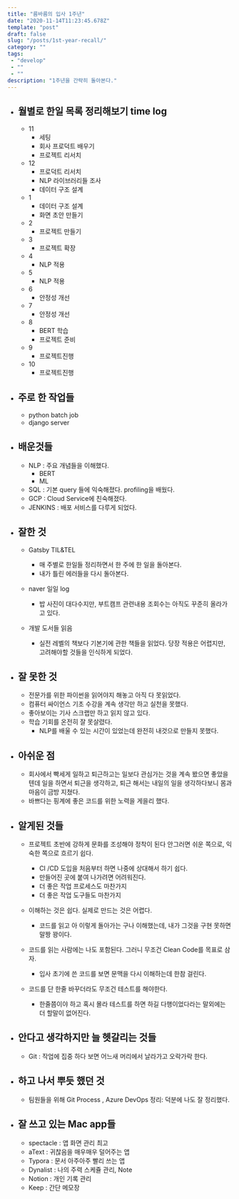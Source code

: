 ```yaml
---
title: "름바름의 입사 1주년"
date: "2020-11-14T11:23:45.678Z"
template: "post"
draft: false
slug: "/posts/1st-year-recall/"
category: ""
tags:
 - "develop"
 - ""
 - ""
description: "1주년을 간략히 돌아본다."
---
```

- ## 월별로 한일 목록 정리해보기 time log

  - 11
    - 세팅
    - 회사 프로덕트 배우기
    - 프로젝트 리서치
  - 12
    - 프로덕트 리서치
    - NLP 라이브러리들 조사
    - 데이터 구조 설계
  - 1
    - 데이터 구조 설계
    - 화면 초안 만들기
  - 2
    - 프로젝트 만들기
  - 3
    - 프로젝트 확장
  - 4
    - NLP 적용
  - 5
    - NLP 적용
  - 6
    - 안정성 개선
  - 7
    - 안정성 개선
  - 8
    - BERT 학습
    - 프로젝트 준비
  - 9
    - 프로젝트진행
  - 10
    - 프로젝트진행

- ## 주로 한 작업들

  - python batch job
  - django server

- ## 배운것들

  - NLP : 주요 개념들을 이해했다.
    - BERT
    - ML
  - SQL : 기본 query 들에 익숙해졌다. profiling을 배웠다.
  - GCP : Cloud Service에 친숙해졌다.
  - JENKINS : 배포 서비스를 다루게 되었다.

- ## 잘한 것

  - Gatsby TIL&TEL

     

    - 매 주별로 한일들 정리하면서 한 주에 한 일을 돌아본다.
    - 내가 틀린 에러들을 다시 돌아본다.

  - naver 일일 log

     

    - 밥 사진이 대다수지만, 부트캠프 관련내용 조회수는 아직도 꾸준히 올라가고 있다.

  - 개발 도서들 읽음

     

    - 실전 레벨의 책보다 기본기에 관한 책들을 읽었다. 당장 적용은 어렵지만, 고려해야할 것들을 인식하게 되었다.

- ## 잘 못한 것

  - 전문가를 위한 파이썬을 읽어야지 해놓고 아직 다 못읽었다.
  - 컴퓨터 싸이언스 기초 수강을 계속 생각만 하고 실천을 못했다.
  - 좋아보이는 기사 스크랩만 하고 읽지 않고 있다.
  - 학습 기회를 온전히 잘 못살렸다.
    - NLP를 배울 수 있는 시간이 있었는데 완전히 내것으로 만들지 못했다.

- ## 아쉬운 점

  - 회사에서 빡세게 일하고 퇴근하고는 일보다 관심가는 것을 계속 봤으면 좋았을텐데 일을 하면서 퇴근을 생각하고, 퇴근 해서는 내일의 일을 생각하다보니 몸과 마음이 금방 지쳤다.
  - 바쁘다는 핑계에 좋은 코드를 위한 노력을 게을리 했다.

- ## 알게된 것들

  - 프로젝트 초반에 강하게 문화를 조성해야 정착이 된다 안그러면 쉬운 쪽으로, 익숙한 쪽으로 흐르기 쉽다.

     

    - CI /CD 도입을 처음부터 하면 나중에 상대해서 하기 쉽다.
    - 만들어진 곳에 붙여 나가려면 어려워진다.
    - 더 좋은 작업 프로세스도 마찬가지 
    - 더 좋은 작업 도구들도 마찬가지

  - 이해하는 것은 쉽다. 실제로 만드는 것은 어렵다.

    - 코드를 읽고 아 이렇게 돌아가는 구나 이해했는데, 내가 그것을 구현 못하면 말짱 꽝이다.

  - 코드를 읽는 사람에는 나도 포함된다. 그러니 무조건 Clean Code를 목표로 삼자.

    - 입사 초기에 쓴 코드를 보면 문맥을 다시 이해하는데 한참 걸린다.

  - 코드를 단 한줄 바꾸더라도 무조건 테스트를 해야한다.

    - 한줄쯤이야 하고 혹시 몰라 테스트를 하면 하길 다행이었다라는 말외에는 더 할말이 없어진다.

- ## 안다고 생각하지만 늘 헷갈리는 것들

  - Git : 작업에 집중 하다 보면 어느새 머리에서 날라가고 오락가락 한다.

- ## 하고 나서 뿌듯 했던 것

  - 팀원들을 위해 Git Process , Azure DevOps 정리: 덕분에 나도 잘 정리했다.

- ## 잘 쓰고 있는 Mac app들

  - spectacle : 앱 화면 관리 최고
  - aText : 귀찮음을 매우매우 덜어주는 앱
  - Typora : 문서 아주아주 빨리 쓰는 앱
  - Dynalist : 나의 주력 스케쥴 관리, Note
  - Notion : 개인 기록 관리
  - Keep : 간단 메모장